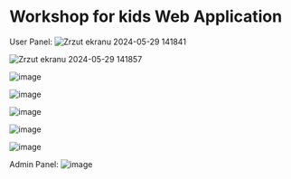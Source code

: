 # Workshop for kids Web Application

User Panel:
![Zrzut ekranu 2024-05-29 141841](https://github.com/reri101/warsztaty_dla_dzieci/assets/97965269/1df8e203-d400-451a-b1d0-21d4346c71b3)

![Zrzut ekranu 2024-05-29 141857](https://github.com/reri101/warsztaty_dla_dzieci/assets/97965269/e718e0e1-1a79-4f8f-9ed4-fa2d95654cd7)

![image](https://github.com/reri101/warsztaty_dla_dzieci/assets/97965269/61492d93-2fda-4059-a0e6-a4fdda249b29)

![image](https://github.com/reri101/warsztaty_dla_dzieci/assets/97965269/0ae1132c-f1f5-4fda-84f9-8c17bb36ccca)

![image](https://github.com/reri101/warsztaty_dla_dzieci/assets/97965269/919687dc-f69a-431e-9867-8ca4dbe92a21)


![image](https://github.com/reri101/warsztaty_dla_dzieci/assets/97965269/79e84eb4-4e28-4745-8f27-fc483ff9f008)

![image](https://github.com/reri101/warsztaty_dla_dzieci/assets/97965269/d5f6e49a-8c56-49a8-b56d-d927ade8e53c)


Admin Panel:
![image](https://github.com/reri101/warsztaty_dla_dzieci/assets/97965269/1d215c11-8afd-4660-aa4b-0b3d98351c9c)

